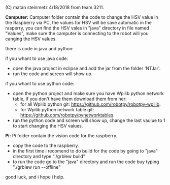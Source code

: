 (C) matan steinmetz 4/18/2018 from team 3211.

**Camputer:**
Camputer folder contain the code to change the HSV value in the Raspberry via PC, the values for HSV will be save automatic in the rasperry, you can find the HSV vales in "java" directory in file named "Values", make sure the camputer is connecting to the robot will you canging the HSV values.

there is code in java and python:	
 
 if you whant to use java code:
 * open the java project in eclipse and add the jar from the folder 'NTJar'.
 * run the code and screen will show up.
 
 if you whant to use python code:
 * open the python project and make sure you have Wpilib python network table, if you don't have them download them from her:
   - for all Wpilib python git: https://github.com/robotpy/robotpy-wpilib.
   - for Wpilib python network table git: https://github.com/robotpy/pynetworktables.
 * run the python code and screen will show up, change the last vaulue to 1 to start changing the HSV values. 

**Pi:**
Pi folder contain the vision code for the raspberry.

* copy the code to the raspberry.
* in the first time i recomend to do build for the code by going to "java" directory and type "./grblew build"
* to run the code go to the "java" directory and run the code buy typing "./grblew run --offline"


good luck, and i hope i help.

